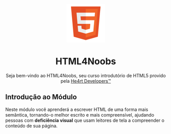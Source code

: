 <p align="center">
  <img src="/images//html.png" alt="HTML Logo" width="120px">
</p>
<h1 align="center">HTML4Noobs</h1>
<p align="center">Seja bem-vindo ao HTML4Noobs, seu curso introdutório de HTML5 provido pela <a href="https://heartdevs.com/" target="_blank">He4rt Developers&trade;</a></p>

<h2>Introdução ao Módulo</h2>
<p>Neste módulo você aprenderá a escrever HTML de uma forma mais semântica, tornando-o melhor escrito e mais compreensível, ajudando 
pessoas com <b>deficiência visual</b> que usam leitores de tela a compreender o conteúdo de sua página.</p>
